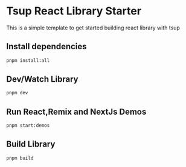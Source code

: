 # Tsup React Library Starter

This is a simple template to get started building react library with tsup

## Install dependencies

```sh
pnpm install:all
```

## Dev/Watch Library

```sh
pnpm dev
```

## Run React,Remix and NextJs Demos

```sh
pnpm start:demos
```

## Build Library

```sh
pnpm build
```
